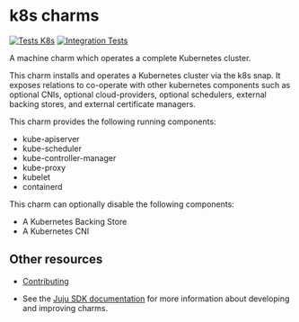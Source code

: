# k8s charms

[![Tests K8s](https://github.com/canonical/k8s-operator/actions/workflows/tests-k8s.yaml/badge.svg)](https://github.com/canonical/k8s-operator/actions/workflows/tests-k8s.yaml)
[![Integration Tests](https://github.com/canonical/k8s-operator/actions/workflows/integration_test.yaml/badge.svg)](https://github.com/canonical/k8s-operator/actions/workflows/integration_test.yaml)
<!-- Remove this comment when the charms are published on CharmHub

 [![Get K8s from the Charmhub](https://charmhub.io/k8s/badge.svg)](https://charmhub.io/k8s)
 [![Get K8s-Worker from the Charmhub](https://charmhub.io/k8s-worker/badge.svg)](https://charmhub.io/k8s-worker)

  Charmhub package name: k8s
  More information: https://charmhub.io/k8s

  Charmhub package name: k8s-worker
  More information: https://charmhub.io/k8s-worker
-->

A machine charm which operates a complete Kubernetes cluster.

This charm installs and operates a Kubernetes cluster via the k8s snap. It exposes
relations to co-operate with other kubernetes components such as optional CNIs, 
optional cloud-providers, optional schedulers, external backing stores, and external
certificate managers.

This charm provides the following running components:
* kube-apiserver
* kube-scheduler
* kube-controller-manager
* kube-proxy
* kubelet
* containerd

This charm can optionally disable the following components:
* A Kubernetes Backing Store
* A Kubernetes CNI

## Other resources

- [Contributing](CONTRIBUTING.md) <!-- or link to other contribution documentation -->

- See the [Juju SDK documentation](https://juju.is/docs/sdk) for more information about developing and improving charms.
